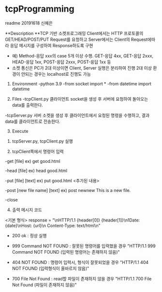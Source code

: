# tcpProgramming
readme
20191618 신혜은

**Description
**TCP 기반 소켓프로그래밍
   Client에서는 HTTP 프로토콜의 GET/HEAD/POST/PUT Request를 요청하고
   Server에서는 Client의 Request에따라 응답 메시지를 구성하여 Response하도록 구현
   * 예) Method-응답 xxx의 case 5개 이상 수행.
      GET-응답 4xx, GET-응답 2xxx, HEAD-응답 1xx, POST-응답 2xxx, POST-응답 1xx 등
   * 소켓 통신은 PC가 2대 이상이면 Client, Server 실행은 분리하여 진행
      2대 이상 환경이 안되는 경우는 localhost로 진행도 가능
      
1. Environment
 -python 3.9
 -from socket import *
 -from datetime import datetime

2. Files
-tcpClient.py 
 클라이언트 socket을 생성 후 서버에 요청하여 돌아오는 data를 출력한다.

-tcpServer.py
 서버 소켓을 생성 후 클라이언트에서 요청된 명령을 수행하고, 결과 data를 클라이언트로 전송한다.


3. Execute
 1) tcpServer.py, tcpClient.py 실행

 2) tcpClient쪽에서 명령어 입력

  -get [file]
    ex) get good.html

  -head [file]
    ex) head good.html

  -put [file] [text]
    ex) put good.html <추가된 내용>

  -post [new file name] [text]
    ex) post newnew This is a new file.

 -close

4. 출력 메시지 코드

<기본 형식>
response = "\nHTTP/1.1 {header[0]} {header[1]}\n1Date: {date}\nHost: {url}\n Content-Type: text/html\n"

 - 200 ok : 정상 실행
 
 - 999 Command NOT FOUND : 잘못된 명령어를 입력했을 경우
  "HTTP/1.1 999 Command NOT FOUND (입력된 명령어는 존재하지 않음)"

 - 404 NOT FOUND : 명령어 입력시, 형식이 잘못되었을 경우
  "HTTP/1.1 404 NOT FOUND (입력형식이 올바르지 않음)"

 - 700 File Not Found : read할 파일이 존재하지 않을 경우
  "HTTP/1.1 700 File Not Found (파일이 존재하지 않음)"

